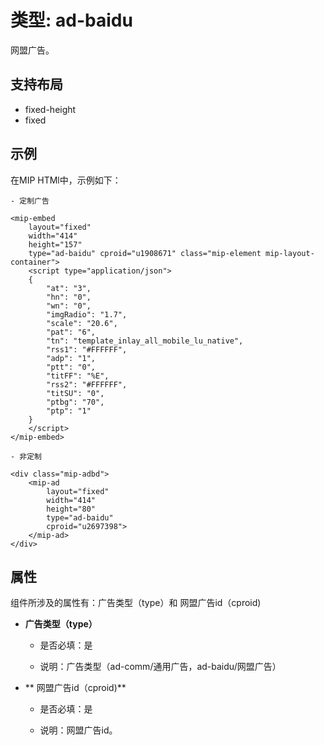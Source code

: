 # 类型: ad-baidu

网盟广告。

## 支持布局

- fixed-height
- fixed

## 示例

在MIP HTMl中，示例如下：

```
- 定制广告

<mip-embed 
    layout="fixed"
    width="414"
    height="157" 
    type="ad-baidu" cproid="u1908671" class="mip-element mip-layout-container">
    <script type="application/json">
    {
        "at": "3",
        "hn": "0",
        "wn": "0",
        "imgRadio": "1.7",
        "scale": "20.6",
        "pat": "6",
        "tn": "template_inlay_all_mobile_lu_native",
        "rss1": "#FFFFFF",
        "adp": "1",
        "ptt": "0",
        "titFF": "%E",
        "rss2": "#FFFFFF",
        "titSU": "0",
        "ptbg": "70",
        "ptp": "1"
    }
    </script>
</mip-embed>

- 非定制

<div class="mip-adbd">
    <mip-ad
    	layout="fixed"
        width="414"
        height="80" 
        type="ad-baidu" 
        cproid="u2697398">
    </mip-ad>
</div>
```
## 属性

组件所涉及的属性有：广告类型（type）和 网盟广告id（cproid)

- **广告类型（type）**
    
    - 是否必填：是

    - 说明：广告类型（ad-comm/通用广告，ad-baidu/网盟广告）

- ** 网盟广告id（cproid)**

    - 是否必填：是

    - 说明：网盟广告id。


